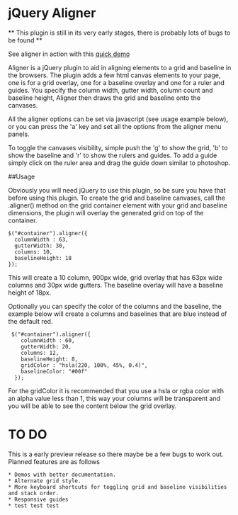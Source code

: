 jQuery Aligner
=============


** This plugin is still in its very early stages, there is probably lots of bugs to be found **

See aligner in action with this [quick demo](http://dl.dropbox.com/u/1274637/aligner-demo/index.html)

Aligner is a jQuery plugin to aid in aligning elements to a grid and baseline in the browsers. The plugin adds a few html canvas elements to your page, one is for a grid overlay, one  for a baseline overlay and one for a ruler and guides. You specify the column width, gutter width, column count and baseline height, Aligner then draws the grid and baseline onto the canvases.

All the aligner options can be set via javascript (see usage example below), or you can press the 'a' key and set all the options from the aligner menu panels.

To toggle the canvases visibility, simple push the 'g' to show the grid, 'b' to show the baseline and 'r' to show the rulers and guides. To add a guide simply click on the ruler area and drag the guide down similar to photoshop. 




##Usage

Obviously you will need jQuery to use this plugin, so be sure you have that before using this plugin. To create the grid and baseline canvases, call the .aligner() method on the grid container element with your grid and baseline dimensions, the plugin will overlay the generated grid on top of the container. 

    $("#container").aligner({
      columnWidth : 63,
      gutterWidth: 30,
      columns: 10,
      baselineHeight: 18  
    });

This will create a 10 column, 900px wide, grid overlay that has 63px wide columns and 30px wide gutters. The baseline overlay will have a baseline height of 18px. 

Optionally you can specify the color of the columns and the baseline, the example below will create a columns and baselines that are blue instead of the default red.

     $("#container").aligner({
        columnWidth : 60,
        gutterWidth: 20,
        columns: 12,
        baselineHeight: 8,
        gridColor : "hsla(220, 100%, 45%, 0.4)",
        baselineColor: "#00f"
      });
      

For the gridColor it is recommended that you use a hsla or rgba color with an alpha value less than 1, this way your columns will be transparent and you will be able to see the content below the grid overlay.


TO DO
=====

This is a early preview release so there maybe be a few bugs to work out. Planned features are as follows

 	* Demos with better documentation.
 	* Alternate grid style.
 	* More keyboard shortcuts for toggling grid and baseline visibilities and stack order.
 	* Responsive guides
	* test test test

